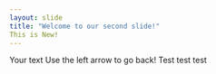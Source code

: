 ```yaml
---
layout: slide
title: "Welcome to our second slide!"
This is New!
---
```

Your text
Use the left arrow to go back!
Test test test